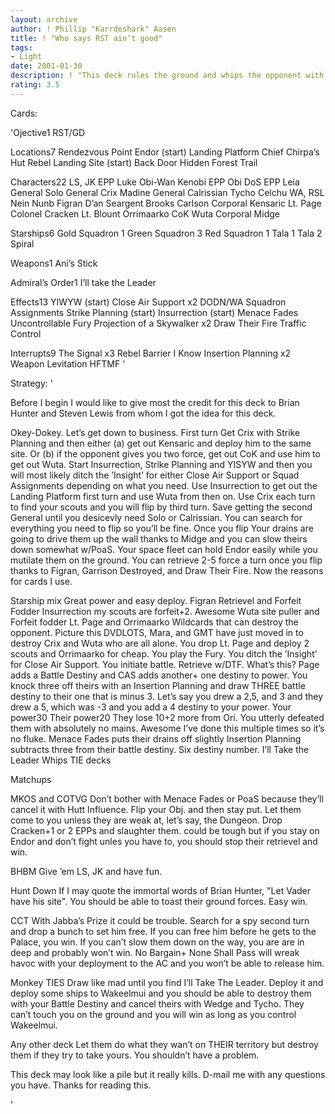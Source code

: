 ```yaml
---
layout: archive
author: ! Phillip "Karrdeshark" Aasen
title: ! "Who says RST ain’t good"
tags:
- Light
date: 2001-01-30
description: ! "This deck rules the ground and whips the opponent with it’s UNCANCELABLE drains."
rating: 3.5
---
```

Cards: 

'Ojective1
RST/GD

Locations7
Rendezvous Point
Endor (start)
Landing Platform
Chief Chirpa’s Hut
Rebel Landing Site (start)
Back Door
Hidden Forest Trail

Characters22
LS, JK
EPP Luke
Obi-Wan Kenobi
EPP Obi
DoS
EPP Leia
General Solo
General Crix Madine
General Calrissian
Tycho Celchu
WA, RSL
Nein Nunb
Figran D’an
Seargent Brooks Carlson
Corporal Kensaric
Lt. Page
Colonel Cracken
Lt. Blount
Orrimaarko
CoK
Wuta
Corporal Midge

Starships6
Gold Squadron 1
Green Squadron 3
Red Squadron 1
Tala 1
Tala 2
Spiral

Weapons1
Ani’s Stick

Admiral’s Order1
I’ll take the Leader

Effects13
YIWYW (start)
Close Air Support x2
DODN/WA
Squadron Assignments
Strike Planning (start)
Insurrection (start)
Menace Fades
Uncontrollable Fury
Projection of a Skywalker x2
Draw Their Fire
Traffic Control

Interrupts9
The Signal x3
Rebel Barrier
I Know
Insertion Planning x2
Weapon Levitation
HFTMF '

Strategy: '

Before I begin I would like to give most the credit for this deck to Brian Hunter and
Steven Lewis from whom I got the idea for this deck.

Okey-Dokey.  Let’s get down to business.  First turn Get Crix with Strike Planning and
then either (a) get out Kensaric and deploy him to the same site.  Or (b) if the opponent
gives you two force, get out CoK and use him to get out Wuta.  Start Insurrection, Strike
Planning and YISYW and then you will most likely ditch the ’Insight’ for either Close Air
Support or Squad Assignments depending on what you need.  Use Insurrection to get out
the Landing Platform first turn and use Wuta from then on.  Use Crix each turn to find
your scouts and you will flip by third turn.  Save getting the second General until you
desicevly need Solo or Calrissian.  You can search for everything you need to flip so you’ll
be fine.  Once you flip  Your drains are going to drive them up the wall thanks to Midge
and you can slow theirs down somewhat w/PoaS.  Your space fleet can hold Endor easily
while you mutilate them on the ground.	You can retrieve 2-5 force a turn once you flip
thanks to Figran, Garrison Destroyed, and Draw Their Fire.  Now the reasons for cards I
use.

 Starship mix	Great power and easy deploy.
Figran Retrievel and Forfeit Fodder
Insurrection  my scouts are forfeit+2. Awesome
Wuta site puller and Forfeit fodder
Lt. Page and Orrimaarko Wildcards that can destroy the opponent. Picture this
DVDLOTS, Mara, and GMT have just moved in to destroy Crix and Wuta who are  all
alone.	You drop Lt. Page and deploy 2 scouts and Orrimaarko for cheap.  You play the
Fury.  You ditch the ’Insight’ for Close Air Support. You initiate battle.  Retrieve w/DTF.
What’s this?  Page adds a Battle Destiny and CAS adds another+ one destiny to power.
You knock three off theirs with an Insertion Planning and draw THREE battle destiny to
their one that is minus 3.  Let’s say you drew a 2,5, and 3 and they drew a 5, which was -3
and you add a 4 destiny to your power.	Your power30 Their power20   They lose 10+2
more from Ori.	You utterly defeated them with absolutely no mains.  Awesome  I’ve
done this multiple times so it’s no fluke.
Menace Fades puts their drains off slightly
Insertion Planning subtracts three from their battle destiny.	Six destiny number.
I’ll Take the Leader Whips TIE decks


Matchups

MKOS and COTVG Don’t bother with Menace Fades or PoaS because they’ll cancel it
with Hutt Influence.  Flip your Obj. and then stay put. Let them come to you unless they
are weak at, let’s say, the Dungeon. Drop Cracken+1 or 2 EPPs and slaughter them.
could be tough but if you stay on Endor and don’t fight unles you have to, you should stop
their retrievel and win.

BHBM Give ’em LS, JK and have fun.

Hunt Down If I may quote the immortal words of Brian Hunter, "Let Vader have his
site".  You should be able to toast their ground forces. Easy win.

CCT With Jabba’s Prize it could be trouble.  Search for a spy second turn and drop a
bunch to set him free.	If you can free him before he gets to the Palace, you win.  If you
can’t slow them down on the way,  you are are in deep and probably won’t win.  No
Bargain+ None Shall Pass will wreak havoc with your deployment to the AC and you
won’t be able to release him.

Monkey TIES Draw like mad until you find I’ll Take The Leader.  Deploy it and deploy
some ships to Wakeelmui and you should be able to destroy them with your Battle Destiny
and cancel theirs with Wedge and Tycho.  They can’t touch you on the ground and you
will win as long as you control Wakeelmui.

Any other deck  Let them do what they wan’t on THEIR territory but destroy them if they
try to take yours.  You shouldn’t have a problem.

This deck may look like a pile but it really kills. D-mail me with any questions you have.
Thanks for reading this.

'
